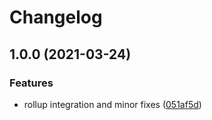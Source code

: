 # Changelog

## 1.0.0 (2021-03-24)


### Features

* rollup integration and minor fixes ([051af5d](https://www.github.com/kissmybutton/motorcortex-scroller/commit/051af5d480dc80b39adf7c5d9d9837719c2d1db4))
